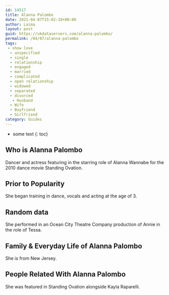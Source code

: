 ```yaml
---
id: 14517
title: Alanna Palombo
date: 2021-04-07T15:02:19+00:00
author: Laima
layout: post
guid: https://ukdataservers.com/alanna-palombo/
permalink: /04/07/alanna-palombo
tags:
 - show love
  - unspecified
  - single
  - relationship
  - engaged
  - married
  - complicated
  - open relationship
  - widowed
  - separated
  - divorced
   - Husband
  - Wife
  - Boyfriend
  - Girlfriend
category: Guides
---
```


* some text
{: toc}


## Who is Alanna Palombo
                  
                  
                  
Dancer and actress featuring in the starring role of Alanna Wannabe for the 2010 dance movie Standing Ovation. 
                  
              
            
              
            
                
                
                
## Prior to Popularity
                  
                  
                  
She began training in dance, vocals and acting at the age of 3. 
                  
              
            
              
            
                
                
                
## Random data
                  
                  
                  
She performed in an Ocean City Theatre Company production of Annie in the role of Tessa.
                  
              
            
              
            
                
                
                
## Family & Everyday Life of Alanna Palombo
                  
                  
                  
She is from New Jersey.
                  
              
            
              
            
                
                
                
## People Related With Alanna Palombo
                  
                  
                  
She was featured in Standing Ovation alongside Kayla Raparelli.
                  
              
            
              
            
                
              
            
              
              
            
            
              
            
          
          
          